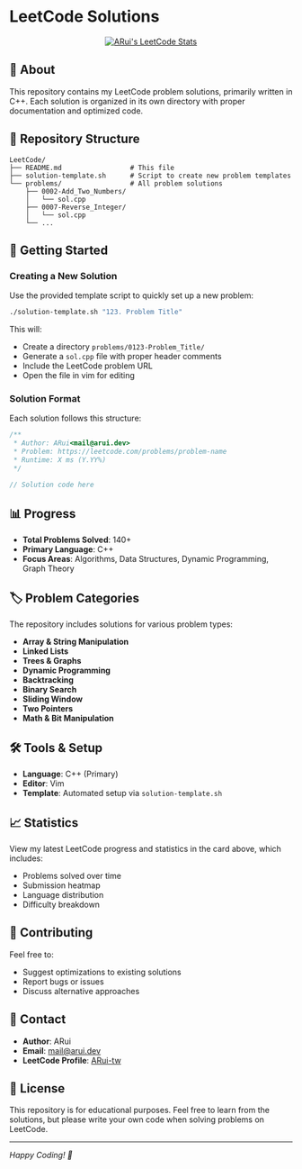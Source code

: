 # LeetCode Solutions

<p align="center">
  <a href="https://github.com/JacobLinCool/LeetCode-Stats-Card" target="_blank">
    <img title="ARui's LeetCode Stats" alt="ARui's LeetCode Stats" src="https://leetcard.jacoblin.cool/ARui-tw?ext=heatmap&theme=nord" />
  </a>
</p>

## 📝 About

This repository contains my LeetCode problem solutions, primarily written in C++. Each solution is organized in its own directory with proper documentation and optimized code.

## 📁 Repository Structure

```
LeetCode/
├── README.md                 # This file
├── solution-template.sh      # Script to create new problem templates
└── problems/                 # All problem solutions
    ├── 0002-Add_Two_Numbers/
    │   └── sol.cpp
    ├── 0007-Reverse_Integer/
    │   └── sol.cpp
    └── ...
```

## 🚀 Getting Started

### Creating a New Solution

Use the provided template script to quickly set up a new problem:

```bash
./solution-template.sh "123. Problem Title"
```

This will:
- Create a directory `problems/0123-Problem_Title/`
- Generate a `sol.cpp` file with proper header comments
- Include the LeetCode problem URL
- Open the file in vim for editing

### Solution Format

Each solution follows this structure:

```cpp
/**
 * Author: ARui<mail@arui.dev>
 * Problem: https://leetcode.com/problems/problem-name
 * Runtime: X ms (Y.YY%)
 */

// Solution code here
```

## 📊 Progress

- **Total Problems Solved**: 140+
- **Primary Language**: C++
- **Focus Areas**: Algorithms, Data Structures, Dynamic Programming, Graph Theory

## 🏷️ Problem Categories

The repository includes solutions for various problem types:
- **Array & String Manipulation**
- **Linked Lists**
- **Trees & Graphs**
- **Dynamic Programming**
- **Backtracking**
- **Binary Search**
- **Sliding Window**
- **Two Pointers**
- **Math & Bit Manipulation**

## 🛠️ Tools & Setup

- **Language**: C++ (Primary)
- **Editor**: Vim
- **Template**: Automated setup via `solution-template.sh`

## 📈 Statistics

View my latest LeetCode progress and statistics in the card above, which includes:
- Problems solved over time
- Submission heatmap
- Language distribution
- Difficulty breakdown

## 🤝 Contributing

Feel free to:
- Suggest optimizations to existing solutions
- Report bugs or issues
- Discuss alternative approaches

## 📧 Contact

- **Author**: ARui
- **Email**: mail@arui.dev
- **LeetCode Profile**: [ARui-tw](https://leetcode.com/ARui-tw)

## 📄 License

This repository is for educational purposes. Feel free to learn from the solutions, but please write your own code when solving problems on LeetCode.

---

*Happy Coding! 🎯*
